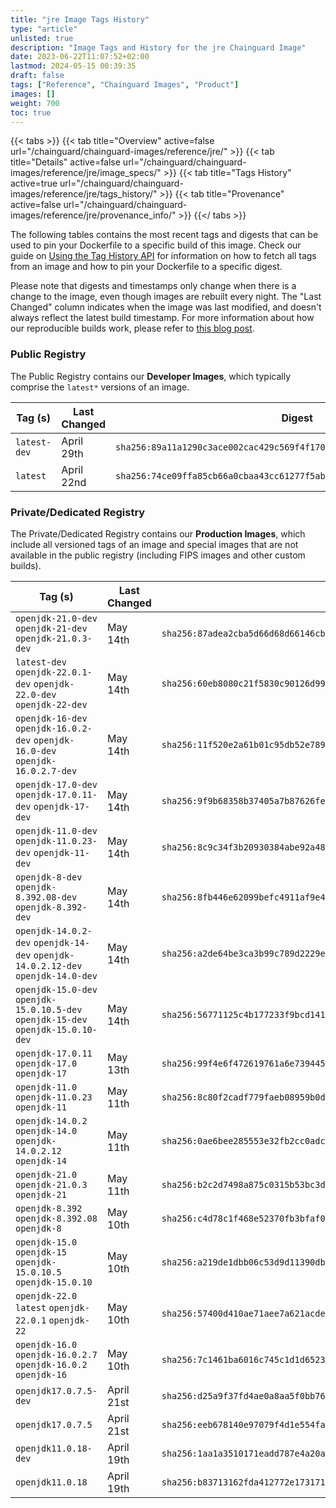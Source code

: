 ```yaml
---
title: "jre Image Tags History"
type: "article"
unlisted: true
description: "Image Tags and History for the jre Chainguard Image"
date: 2023-06-22T11:07:52+02:00
lastmod: 2024-05-15 00:39:35
draft: false
tags: ["Reference", "Chainguard Images", "Product"]
images: []
weight: 700
toc: true
---
```


{{< tabs >}}
{{< tab title="Overview" active=false url="/chainguard/chainguard-images/reference/jre/" >}}
{{< tab title="Details" active=false url="/chainguard/chainguard-images/reference/jre/image_specs/" >}}
{{< tab title="Tags History" active=true url="/chainguard/chainguard-images/reference/jre/tags_history/" >}}
{{< tab title="Provenance" active=false url="/chainguard/chainguard-images/reference/jre/provenance_info/" >}}
{{</ tabs >}}

The following tables contains the most recent tags and digests that can be used to pin your Dockerfile to a specific build of this image. Check our guide on [Using the Tag History API](/chainguard/chainguard-images/using-the-tag-history-api/) for information on how to fetch all tags from an image and how to pin your Dockerfile to a specific digest.

Please note that digests and timestamps only change when there is a change to the image, even though images are rebuilt every night. The "Last Changed" column indicates when the image was last modified, and doesn't always reflect the latest build timestamp. For more information about how our reproducible builds work, please refer to [this blog post](https://www.chainguard.dev/unchained/reproducing-chainguards-reproducible-image-builds).

### Public Registry
The Public Registry contains our **Developer Images**, which typically comprise the `latest*` versions of an image.

| Tag (s)       | Last Changed | Digest                                                                    |
|---------------|--------------|---------------------------------------------------------------------------|
|  `latest-dev` | April 29th   | `sha256:89a11a1290c3ace002cac429c569f4f170b4208e148de788e7d729cf1dd41581` |
|  `latest`     | April 22nd   | `sha256:74ce09ffa85cb66a0cbaa43cc61277f5abcca7ba4b876b12186cbc03838bd6bf` |


### Private/Dedicated Registry
The Private/Dedicated Registry contains our **Production Images**, which include all versioned tags of an image and special images that are not available in the public registry (including FIPS images and other custom builds).

| Tag (s)                                                                            | Last Changed | Digest                                                                    |
|------------------------------------------------------------------------------------|--------------|---------------------------------------------------------------------------|
|  `openjdk-21.0-dev` `openjdk-21-dev` `openjdk-21.0.3-dev`                          | May 14th     | `sha256:87adea2cba5d66d68d66146cbc6cede1d9b96185103613fd812ab604b571cc8e` |
|  `latest-dev` `openjdk-22.0.1-dev` `openjdk-22.0-dev` `openjdk-22-dev`             | May 14th     | `sha256:60eb8080c21f5830c90126d99e16f2cef7087a83bb1223cd647071d543c4290a` |
|  `openjdk-16-dev` `openjdk-16.0.2-dev` `openjdk-16.0-dev` `openjdk-16.0.2.7-dev`   | May 14th     | `sha256:11f520e2a61b01c95db52e789c25c6a101a3d5ac4f65d5b7cfb0c949ff60078e` |
|  `openjdk-17.0-dev` `openjdk-17.0.11-dev` `openjdk-17-dev`                         | May 14th     | `sha256:9f9b68358b37405a7b87626fe3cece9576a8fde5b304b96b4f0f79523c3d0c30` |
|  `openjdk-11.0-dev` `openjdk-11.0.23-dev` `openjdk-11-dev`                         | May 14th     | `sha256:8c9c34f3b20930384abe92a48e31572066ee9e49909d3af9894995838a311c01` |
|  `openjdk-8-dev` `openjdk-8.392.08-dev` `openjdk-8.392-dev`                        | May 14th     | `sha256:8fb446e62099befc4911af9e4f051f1f715c2aacda50cc9d841118e68d084538` |
|  `openjdk-14.0.2-dev` `openjdk-14-dev` `openjdk-14.0.2.12-dev` `openjdk-14.0-dev`  | May 14th     | `sha256:a2de64be3ca3b99c789d2229e0a6315e61ab1a000f44f2c23c82192ae409e2f2` |
|  `openjdk-15.0-dev` `openjdk-15.0.10.5-dev` `openjdk-15-dev` `openjdk-15.0.10-dev` | May 14th     | `sha256:56771125c4b177233f9bcd14153eeeac831b6cd87a0048bf3fb27500f1478f87` |
|  `openjdk-17.0.11` `openjdk-17.0` `openjdk-17`                                     | May 13th     | `sha256:99f4e6f472619761a6e739445db52aceda3dadcff8815e4e36550a69b3a8549b` |
|  `openjdk-11.0` `openjdk-11.0.23` `openjdk-11`                                     | May 11th     | `sha256:8c80f2cadf779faeb08959b0d755a6c92d6528cabe7bb3a1d8d32bd7b74a4602` |
|  `openjdk-14.0.2` `openjdk-14.0` `openjdk-14.0.2.12` `openjdk-14`                  | May 11th     | `sha256:0ae6bee285553e32fb2cc0adc2046c50e82b9dcab0648dc8d8dde0bbd319a479` |
|  `openjdk-21.0` `openjdk-21.0.3` `openjdk-21`                                      | May 11th     | `sha256:b2c2d7498a875c0315b53bc3d9441a8f10fa8c8c61800cd3f6c3be0781c41c32` |
|  `openjdk-8.392` `openjdk-8.392.08` `openjdk-8`                                    | May 10th     | `sha256:c4d78c1f468e52370fb3bfaf03166f14f421c5d2854cf4ee703eb70f97a57b5d` |
|  `openjdk-15.0` `openjdk-15` `openjdk-15.0.10.5` `openjdk-15.0.10`                 | May 10th     | `sha256:a219de1dbb06c53d9d11390dbfc0f3005adb78f259b6f5b4b85bfd4943798f1a` |
|  `openjdk-22.0` `latest` `openjdk-22.0.1` `openjdk-22`                             | May 10th     | `sha256:57400d410ae71aee7a621acdeb024cade196e93fec3df4861e9e6b4f93cd2725` |
|  `openjdk-16.0` `openjdk-16.0.2.7` `openjdk-16.0.2` `openjdk-16`                   | May 10th     | `sha256:7c1461ba6016c745c1d1d652377149c448ee3e3544178b0121ef0de55f7ff16f` |
|  `openjdk17.0.7.5-dev`                                                             | April 21st   | `sha256:d25a9f37fd4ae0a8aa5f0bb7675c9dfaa033e45ac0e4deb4a14e45aee3a4a62b` |
|  `openjdk17.0.7.5`                                                                 | April 21st   | `sha256:eeb678140e97079f4d1e554fa3575831329e78e1382605249ea8ea5558a96d11` |
|  `openjdk11.0.18-dev`                                                              | April 19th   | `sha256:1aa1a3510171eadd787e4a20ae76bef2ff04485d355e01dac1ddef5dbe70a2f2` |
|  `openjdk11.0.18`                                                                  | April 19th   | `sha256:b83713162fda412772e173171870d95621f170ffd46a629f880b44e9bca3a919` |

